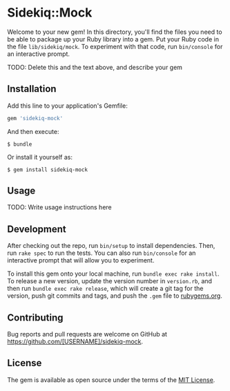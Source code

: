 # Sidekiq::Mock

Welcome to your new gem! In this directory, you'll find the files you need to be able to package up your Ruby library into a gem. Put your Ruby code in the file `lib/sidekiq/mock`. To experiment with that code, run `bin/console` for an interactive prompt.

TODO: Delete this and the text above, and describe your gem

## Installation

Add this line to your application's Gemfile:

```ruby
gem 'sidekiq-mock'
```

And then execute:

    $ bundle

Or install it yourself as:

    $ gem install sidekiq-mock

## Usage

TODO: Write usage instructions here

## Development

After checking out the repo, run `bin/setup` to install dependencies. Then, run `rake spec` to run the tests. You can also run `bin/console` for an interactive prompt that will allow you to experiment.

To install this gem onto your local machine, run `bundle exec rake install`. To release a new version, update the version number in `version.rb`, and then run `bundle exec rake release`, which will create a git tag for the version, push git commits and tags, and push the `.gem` file to [rubygems.org](https://rubygems.org).

## Contributing

Bug reports and pull requests are welcome on GitHub at https://github.com/[USERNAME]/sidekiq-mock.

## License

The gem is available as open source under the terms of the [MIT License](https://opensource.org/licenses/MIT).
